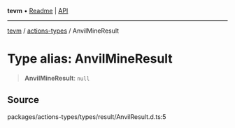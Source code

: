 **tevm** • [Readme](../../README.md) \| [API](../../modules.md)

***

[tevm](../../README.md) / [actions-types](../README.md) / AnvilMineResult

# Type alias: AnvilMineResult

> **AnvilMineResult**: `null`

## Source

packages/actions-types/types/result/AnvilResult.d.ts:5
